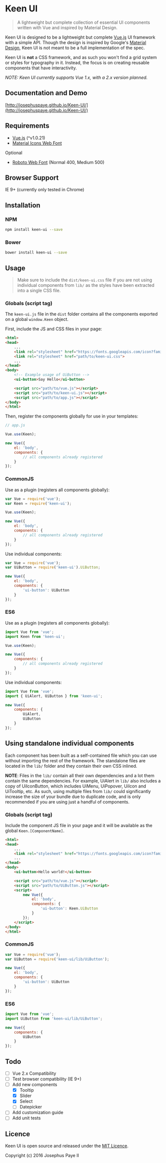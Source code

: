 # Keen UI

> A lightweight but complete collection of essential UI components written with Vue and inspired by Material Design.

Keen UI is designed to be a lightweight but complete [Vue.js](http://vuejs.org/) UI framework with a simple API. Though the design is inspired by Google's [Material Design](https://www.google.com/design/spec/material-design/introduction.html), Keen UI is not meant to be a full implementation of the spec.

Keen UI is **not** a CSS framework, and as such you won't find a grid system or styles for typography in it. Instead, the focus is on creating reusable components that have interactivity.

_NOTE: Keen UI currently supports Vue 1.x, with a 2.x version planned._

## Documentation and Demo
[http://josephuspaye.github.io/Keen-UI/](http://josephuspaye.github.io/Keen-UI/)

## Requirements
* [Vue.js](http://vuejs.org/) (^v1.0.21)
* [Material Icons Web Font](http://google.github.io/material-design-icons/#icon-font-for-the-web)

Optional
* [Roboto Web Font](https://www.google.com/fonts/specimen/Roboto) (Normal 400, Medium 500)

## Browser Support
IE 9+ (currently only tested in Chrome)

## Installation

### NPM

```bash
npm install keen-ui --save
```

### Bower

```bash
bower install keen-ui --save
```

## Usage
> Make sure to include the `dist/keen-ui.css` file if you are not using individual components from `lib/` as the styles have been extracted into a single CSS file.

### Globals (script tag)
The `keen-ui.js` file in the `dist` folder contains all the components exported on a global  `window.Keen` object.

First, include the JS and CSS files in your page:

```html
<html>
<head>
    ...
    <link rel="stylesheet" href="https://fonts.googleapis.com/icon?family=Material+Icons">
    <link rel="stylesheet" href="path/to/keen-ui.css">
    ...
</head>
<body>
    <!-- Example usage of UiButton -->
    <ui-button>Say Hello</ui-button>

    <script src="path/to/vue.js"></script>
    <script src="path/to/keen-ui.js"></script>
    <script src="path/to/app.js"></script>
</body>
</html>
```

Then, register the components globally for use in your templates:

```js
// app.js

Vue.use(Keen);

new Vue({
    el: 'body',
    components: {
        // all components already registered
    }
});
```

### CommonJS

Use as a plugin (registers all components globally):

```js
var Vue = require('vue');
var Keen = require('keen-ui');

Vue.use(Keen);

new Vue({
    el: 'body',
    components: {
        // all components already registered
    }
});
```

Use individual components:

```js
var Vue = require('vue');
var UiButton = require('keen-ui').UiButton;

new Vue({
    el: 'body',
    components: {
        'ui-button': UiButton
    }
});
```

### ES6

Use as a plugin (registers all components globally):

```js
import Vue from 'vue';
import Keen from 'keen-ui';

Vue.use(Keen);

new Vue({
    components: {
        // all components already registered
    }
});
```

Use individual components:

```js
import Vue from 'vue';
import { UiAlert, UiButton } from 'keen-ui';

new Vue({
    components: {
        UiAlert,
        UiButton
    }
});
```

## Using standalone individual components

Each component has been built as a self-contained file which you can use without importing the rest of the framework. The standalone files are located in the `lib/` folder and they contain their own CSS inlined.

**NOTE**: Files in the `lib/` contain all their own dependencies and a lot them contain the same dependencies. For example, UiAlert in `lib/` also includes a copy of UiIconButton, which includes UiMenu, UiPopover, UiIcon and UiTooltip, etc. As such, using multiple files from `lib/` could significantly increase the size of your bundle due to duplicate code, and is only recommended if you are using just a handful of components.

### Globals (script tag)
Include the component JS file in your page and it will be available as the global `Keen.[ComponentName]`.

```html
<html>
<head>
    ...
    <link rel="stylesheet" href="https://fonts.googleapis.com/icon?family=Material+Icons">
    ...
</head>
<body>
    <ui-button>Hello world!</ui-button>

    <script src="path/to/vue.js"></script>
    <script src="path/to/UiButton.js"></script>
    <script>
        new Vue({
            el: 'body',
            components: {
                'ui-button': Keen.UiButton
            }
        });
    </script>
</body>
</html>
```

### CommonJS

```js
var Vue = require('vue');
var UiButton = require('keen-ui/lib/UiButton');

new Vue({
    el: 'body',
    components: {
        'ui-button': UiButton
    }
});
```

### ES6

```js
import Vue from 'vue';
import UiButton from 'keen-ui/lib/UiButton';

new Vue({
    components: {
        UiButton
    }
});
```

## Todo
* [ ] Vue 2.x Compatibility
* [ ] Test browser compatibility (IE 9+)
* [ ] Add new components
  * [x] Tooltip
  * [x] Slider
  * [x] Select
  * [ ] Datepicker
* [ ] Add customization guide
* [ ] Add unit tests

## Licence
Keen UI is open source and released under the [MIT Licence](LICENCE).

Copyright (c) 2016 Josephus Paye II
